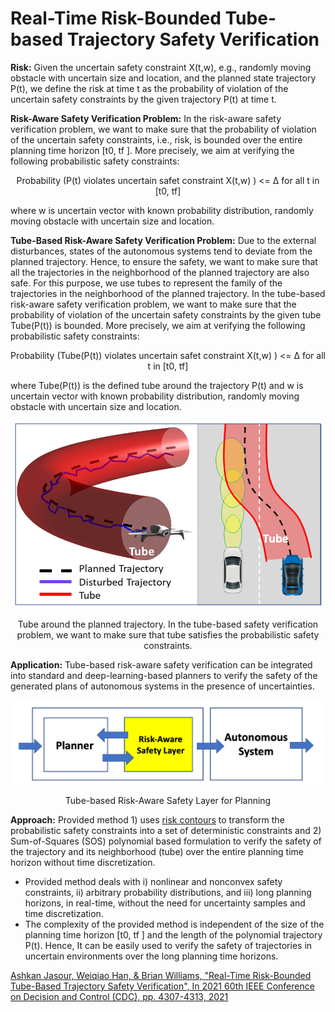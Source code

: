 # Real-Time Risk-Bounded Tube-based Trajectory Safety Verification

**Risk:** Given the uncertain safety constraint X(t,w), e.g., randomly moving obstacle with uncertain size and location, and the planned state trajectory P(t), we define the risk at time t as the probability of violation of the uncertain safety constraints by the given trajectory
P(t) at time t. 

**Risk-Aware Safety Verification Problem:** In the risk-aware safety verification problem, we want to make sure that the probability of violation of the
uncertain safety constraints, i.e., risk, is bounded over the entire planning time horizon [t0, tf ]. More precisely, we aim at
verifying the following probabilistic safety constraints:
<p align="center">
Probability (P(t) violates uncertain safet constraint X(t,w)  ) <= ∆  for all t in [t0, tf]
<p>
where w is uncertain vector with known probability distribution, randomly moving obstacle with uncertain size and location.

**Tube-Based Risk-Aware Safety Verification Problem:** Due to the external disturbances, states of the autonomous systems tend to deviate from the planned trajectory. Hence, to ensure the safety, we want to make sure that all the trajectories in the neighborhood of the planned trajectory are also safe. For this purpose, we use tubes to represent the family of the trajectories in the neighborhood of the planned trajectory. In the tube-based risk-aware safety verification problem, we want to make sure that the probability of violation of the uncertain safety constraints by the given tube Tube(P(t)) is bounded. More precisely, we aim at verifying the following probabilistic safety constraints:

<p align="center">
Probability (Tube(P(t)) violates uncertain safet constraint X(t,w)  ) <= ∆  for all t in [t0, tf]
<p>
where Tube(P(t)) is the defined tube around the trajectory P(t) and w is uncertain vector with known probability distribution, randomly moving obstacle with uncertain size and location.


<p align="center">
<img src="https://github.com/jasour/Real-Time-Risk-Bounded-Tube-based-Trajectory-Safety-Verification/blob/main/Img/Tube.png" width="500" height="300" />
<p align = "center">
<p align="center">
Tube around the planned trajectory. In the tube-based safety verification problem, we want to make sure that tube satisfies the probabilistic safety
constraints.
<p align = "center">

**Application:** Tube-based risk-aware safety verification can be integrated into standard and deep-learning-based planners to verify the safety of the generated plans of autonomous systems in the presence of uncertainties.

<p align="center">
<img src="https://github.com/jasour/Real-Time-Risk-Bounded-Tube-based-Trajectory-Safety-Verification/blob/main/Img/Risk-Aware-Planning.png"  />
<p align = "center">
<p align="center">
Tube-based Risk-Aware Safety Layer for Planning
<p align = "center">


**Approach:**
Provided method 1) uses [risk contours](https://github.com/jasour/Risk-Contours) to transform the probabilistic safety constraints into a set of deterministic constraints and 2) Sum-of-Squares (SOS) polynomial based formulation to verify the safety of the trajectory and its neighborhood (tube) over the entire planning time horizon without time discretization.
* Provided method deals with i) nonlinear and nonconvex safety constraints, ii) arbitrary probability distributions, and iii) long planning horizons, in real-time, without the need for uncertainty samples and time discretization.
* The complexity of the provided method is independent of the size of the planning time horizon [t0, tf ] and the length of the polynomial trajectory P(t). Hence, It can be easily used to verify the safety of trajectories in uncertain environments over the long planning time horizons.


[Ashkan Jasour, Weiqiao Han, & Brian Williams, "Real-Time Risk-Bounded Tube-Based Trajectory Safety Verification", In 2021 60th IEEE Conference on Decision and Control (CDC), pp. 4307-4313, 2021](https://arxiv.org/pdf/2110.00233.pdf)


